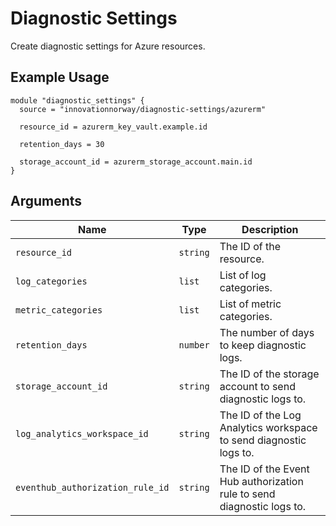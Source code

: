 # Diagnostic Settings

Create diagnostic settings for Azure resources.

## Example Usage

```hcl
module "diagnostic_settings" {
  source = "innovationnorway/diagnostic-settings/azurerm"

  resource_id = azurerm_key_vault.example.id

  retention_days = 30

  storage_account_id = azurerm_storage_account.main.id
}
```

## Arguments

| Name | Type | Description |
| --- | --- | --- |
| `resource_id` | `string` | The ID of the resource. |
| `log_categories` | `list` | List of log categories. |
| `metric_categories` | `list` | List of metric categories. |
| `retention_days` | `number` | The number of days to keep diagnostic logs. |
| `storage_account_id` | `string` | The ID of the storage account to send diagnostic logs to. |
| `log_analytics_workspace_id` | `string` | The ID of the Log Analytics workspace to send diagnostic logs to. | 
| `eventhub_authorization_rule_id` | `string` | The ID of the Event Hub authorization rule to send diagnostic logs to. |
